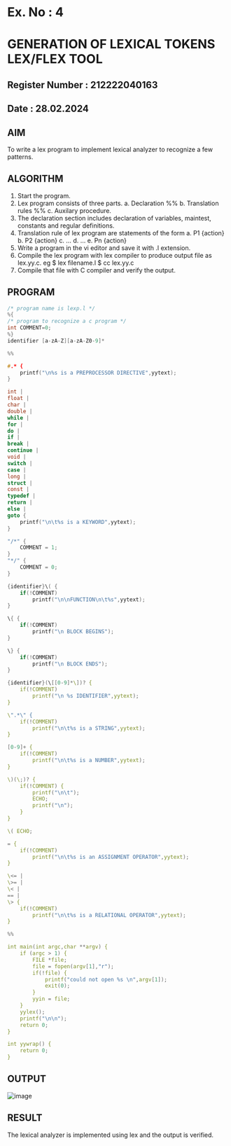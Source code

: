 # Ex. No : 4	
# GENERATION OF LEXICAL TOKENS LEX/FLEX TOOL
## Register Number : 212222040163
## Date : 28.02.2024

## AIM   
To write a lex program to implement lexical analyzer to recognize a few patterns.

## ALGORITHM
1.	Start the program.
2.	Lex program consists of three parts.
    a.	Declaration %%
    b.	Translation rules %%
    c.	Auxilary procedure.
3.	The declaration section includes declaration of variables, maintest, constants and regular definitions.
4.	Translation rule of lex program are statements of the form
    a.	P1 {action}
    b.	P2 {action}
    c.	…
    d.	…
    e.	Pn {action}
5.	Write a program in the vi editor and save it with .l extension.
6.	Compile the lex program with lex compiler to produce output file as lex.yy.c. eg $ lex filename.l $ cc lex.yy.c
7.	Compile that file with C compiler and verify the output.

## PROGRAM
```c
/* program name is lexp.l */ 
%{ 
/* program to recognize a c program */ 
int COMMENT=0; 
%} 
identifier [a-zA-Z][a-zA-Z0-9]* 

%% 

#.* { 
    printf("\n%s is a PREPROCESSOR DIRECTIVE",yytext);
} 

int | 
float | 
char | 
double | 
while | 
for | 
do | 
if | 
break | 
continue | 
void | 
switch | 
case | 
long | 
struct | 
const | 
typedef | 
return | 
else | 
goto {
    printf("\n\t%s is a KEYWORD",yytext);
} 

"/*" {
    COMMENT = 1;
}  
"*/" {
    COMMENT = 0;
} 

{identifier}\( {
    if(!COMMENT)
        printf("\n\nFUNCTION\n\t%s",yytext);
} 

\{ {
    if(!COMMENT) 
        printf("\n BLOCK BEGINS");
} 

\} {
    if(!COMMENT) 
        printf("\n BLOCK ENDS");
} 

{identifier}(\[[0-9]*\])? {
    if(!COMMENT) 
        printf("\n %s IDENTIFIER",yytext);
} 

\".*\" {
    if(!COMMENT) 
        printf("\n\t%s is a STRING",yytext);
} 

[0-9]+ {
    if(!COMMENT) 
        printf("\n\t%s is a NUMBER",yytext);
} 

\)(\;)? {
    if(!COMMENT) {
        printf("\n\t");
        ECHO;
        printf("\n");
    }
} 

\( ECHO; 

= {
    if(!COMMENT)
        printf("\n\t%s is an ASSIGNMENT OPERATOR",yytext);
} 

\<= | 
\>= | 
\< | 
== | 
\> {
    if(!COMMENT) 
        printf("\n\t%s is a RELATIONAL OPERATOR",yytext);
} 

%% 

int main(int argc,char **argv) { 
    if (argc > 1) { 
        FILE *file; 
        file = fopen(argv[1],"r"); 
        if(!file) { 
            printf("could not open %s \n",argv[1]); 
            exit(0); 
        } 
        yyin = file; 
    } 
    yylex(); 
    printf("\n\n"); 
    return 0; 
} 

int yywrap() { 
    return 0; 
}

```

## OUTPUT 
![image](https://github.com/SudharsanamRK/19CS409-Compiler-Design-Lab/assets/115523484/a863447c-f373-4b90-b1b1-8379d91a9c85)


## RESULT
The lexical analyzer is implemented using lex and the output is verified.
